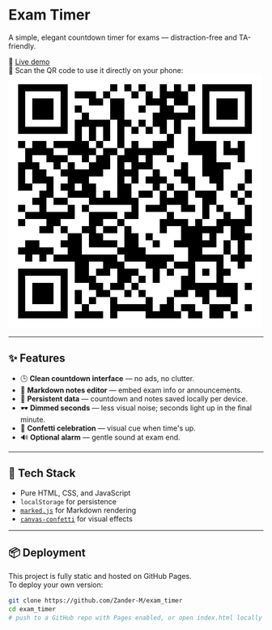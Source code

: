 # Exam Timer

A simple, elegant countdown timer for exams — distraction-free and TA-friendly.

📍 [Live demo](https://zander-m.github.io/exam_timer/)  
📱 Scan the QR code to use it directly on your phone:  
![QR Code](qr_code.png)

---

## ✨ Features

- 🕒 **Clean countdown interface** — no ads, no clutter.
- 📝 **Markdown notes editor** — embed exam info or announcements.
- 💾 **Persistent data** — countdown and notes saved locally per device.
- 🕶️ **Dimmed seconds** — less visual noise; seconds light up in the final minute.
- 🎉 **Confetti celebration** — visual cue when time's up.
- 🔊 **Optional alarm** — gentle sound at exam end.

---

## 🔧 Tech Stack

- Pure HTML, CSS, and JavaScript
- `localStorage` for persistence
- [`marked.js`](https://github.com/markedjs/marked) for Markdown rendering
- [`canvas-confetti`](https://www.npmjs.com/package/canvas-confetti) for visual effects

---

## 📦 Deployment

This project is fully static and hosted on GitHub Pages.  
To deploy your own version:

```bash
git clone https://github.com/Zander-M/exam_timer
cd exam_timer
# push to a GitHub repo with Pages enabled, or open index.html locally